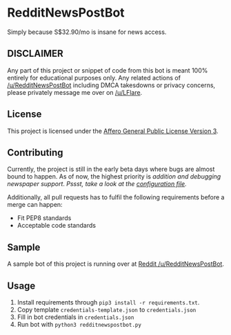 # RedditNewsPostBot
Simply because S$32.90/mo is insane for news access.

## DISCLAIMER
Any part of this project or snippet of code from this bot is meant 100% entirely for educational purposes only. Any related actions of [/u/RedditNewsPostBot](https://reddit.com/u/RedditNewsPostBot) including DMCA takesdowns or privacy concerns, please privately message me over on [/u/LFlare](https://reddit.com/u/LFlare).

## License
This project is licensed under the [Affero General Public License Version 3](LICENSE).

## Contributing
Currently, the project is still in the early beta days where bugs are almost bound to happen. As of now, the highest priority is _addition and debugging newspaper support_. _Pssst, take a look at the [configuration file](config.json)._

Additionally, all pull requests has to fulfil the following requirements before a merge can happen:

- Fit PEP8 standards
- Acceptable code standards

## Sample
A sample bot of this project is running over at [Reddit /u/RedditNewsPostBot](https://reddit.com/u/RedditNewsPostBot).

## Usage
1. Install requirements through `pip3 install -r requirements.txt`.
2. Copy template `credentials-template.json` to `credentials.json`
3. Fill in bot credentials in `credentials.json`
4. Run bot with `python3 redditnewspostbot.py`
